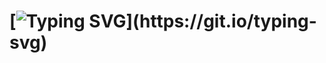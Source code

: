 # [![Typing SVG](https://readme-typing-svg.herokuapp.com?font=Rubik+Puddles&size=49&duration=4891&color=C749D5F6&vCenter=true&width=1100&height=60&lines=Click+below+to+see+our+webcode+editor....;And+Code+Html%2C+Css+%26+Js...;And+see+live+preview...)](https://git.io/typing-svg)
